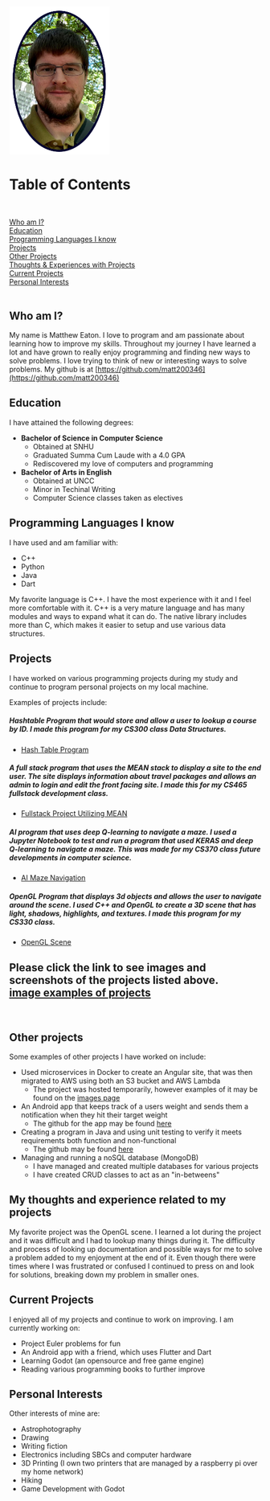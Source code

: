 
<img src="assets/headshot_alt.png" width="200">

# Table of Contents
<br/>

[Who am I?](#who-am-i)  
[Education](#education)  
[Programming Languages I know](#programming-languages-i-know)  
[Projects](#projects)  
[Other Projects](#other-projects)  
[Thoughts & Experiences with Projects](#my-thoughts-and-experience-related-to-my-projects)  
[Current Projects](#current-projects)  
[Personal Interests](#personal-interests)  
<br/>

## Who am I?
My name is Matthew Eaton. I love to program and am passionate about learning how to improve my skills. Throughout my journey I have learned a lot and have grown to really enjoy programming and finding new ways to solve problems. I love trying to think of new or interesting ways to solve problems. My github is at [https://github.com/matt200346](https://github.com/matt200346)

## Education
I have attained the following degrees:

- **Bachelor of Science in Computer Science**
    - Obtained at SNHU
    - Graduated Summa Cum Laude with a 4.0 GPA
    - Rediscovered my love of computers and programming
- **Bachelor of Arts in English**
    - Obtained at UNCC
    - Minor in Techinal Writing
    - Computer Science classes taken as electives

## Programming Languages I know
I have used and am familiar with:
- C++
- Python
- Java
- Dart

My favorite language is C++. I have the most experience with it and I feel more comfortable with it. C++ is a very mature language and has many modules and ways to expand what it can do. The native library includes more than C, which makes it easier to setup and use various data structures.

## Projects
I have worked on various programming projects during my study and continue to program personal projects on my local machine.

Examples of projects include:

##### Hashtable Program that would store and allow a user to lookup a course by ID. I made this program for my CS300 class Data Structures.
- [Hash Table Program](https://github.com/matt200346/cs300)

##### A full stack program that uses the MEAN stack to display a site to the end user. The site displays information about travel packages and allows an admin to login and edit the front facing site. I made this for my CS465 fullstack development class.
- [Fullstack Project Utilizing MEAN](https://github.com/matt200346/cs465-fullstack)

##### AI program that uses deep Q-learning to navigate a maze. I used a Jupyter Notebook to test and run a program that used KERAS and deep Q-learning to navigate a maze. This was made for my CS370 class future developments in computer science.
- [AI Maze Navigation](https://github.com/matt200346/cs370)

##### OpenGL Program that displays 3d objects and allows the user to navigate around the scene. I used C++ and OpenGL to create a 3D scene that has light, shadows, highlights, and textures. I made this program for my CS330 class.
- [OpenGL Scene](https://github.com/matt200346/cs-330)  


Please click the link to see images and screenshots of the projects listed above.  
[image examples of projects](screenshots.md)
---  

<br/>

## Other projects
Some examples of other projects I have worked on include:  

- Used microservices in Docker to create an Angular site, that was then migrated to AWS using both an S3 bucket and AWS Lambda
    - The project was hosted temporarily, however examples of it may be found on the [images page](screenshots.md)  
- An Android app that keeps track of a users weight and sends them a notification when they hit their target weight
    - The github for the app may be found [here](https://github.com/matt200346/cs360)
- Creating a program in Java and using unit testing to verify it meets requirements both function and non-functional
    - The github may be found [here](https://github.com/matt200346/cs320)
- Managing and running a noSQL database (MongoDB)
    - I have managed and created multiple databases for various projects
    - I have created CRUD classes to act as an "in-betweens"

## My thoughts and experience related to my projects
My favorite project was the OpenGL scene. I learned a lot during the project and it was difficult and I had to lookup many things during it. The difficulty and process of looking up documentation and possible ways for me to solve a problem added to my enjoyment at the end of it. Even though there were times where I was frustrated or confused I continued to press on and look for solutions, breaking down my problem in smaller ones.

## Current Projects
I enjoyed all of my projects and continue to work on improving. I am currently working on:
- Project Euler problems for fun
- An Android app with a friend, which uses Flutter and Dart
- Learning Godot (an opensource and free game engine)
- Reading various programming books to further improve


## Personal Interests
Other interests of mine are:
- Astrophotography
- Drawing
- Writing fiction
- Electronics including SBCs and computer hardware
- 3D Printing (I own two printers that are managed by a raspberry pi over my home network)
- Hiking
- Game Development with Godot

